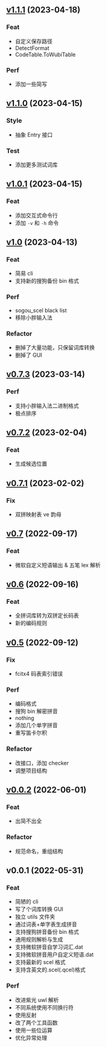 <a name="v1.1.1"></a>

## [v1.1.1](https://github.com/flowerime/rose/compare/v1.1.0...v1.1.1) (2023-04-18)

### Feat

- 自定义保存路径
- DetectFormat
- CodeTable.ToWubiTable

### Perf

- 添加一些简写

<a name="v1.1.0"></a>

## [v1.1.0](https://github.com/flowerime/rose/compare/v1.0.1...v1.1.0) (2023-04-15)

### Style

- 抽象 Entry 接口

### Test

- 添加更多测试词库

<a name="v1.0.1"></a>

## [v1.0.1](https://github.com/flowerime/rose/compare/v1.0...v1.0.1) (2023-04-15)

### Feat

- 添加交互式命令行
- 添加 `-v` 和 `-h` 命令

<a name="v1.0"></a>

## [v1.0](https://github.com/flowerime/rose/compare/v0.7.3...v1.0) (2023-04-13)

### Feat

- 简易 cli
- 支持新的搜狗备份 bin 格式

### Perf

- sogou_scel black list
- 移除小胖输入法

### Refactor

- 删掉了大量功能，只保留词库转换
- 删掉了 GUI

<a name="v0.7.3"></a>

## [v0.7.3](https://github.com/flowerime/rose/compare/v0.7.2...v0.7.3) (2023-03-14)

### Perf

- 支持小胖输入法二进制格式
- 极点排序

<a name="v0.7.2"></a>

## [v0.7.2](https://github.com/flowerime/rose/compare/v0.7.1...v0.7.2) (2023-02-04)

### Feat

- 生成候选位置

<a name="v0.7.1"></a>

## [v0.7.1](https://github.com/flowerime/rose/compare/v0.7...v0.7.1) (2023-02-02)

### Fix

- 双拼映射表 ve 韵母

<a name="v0.7"></a>

## [v0.7](https://github.com/flowerime/rose/compare/v0.6...v0.7) (2022-09-17)

### Feat

- 微软自定义短语输出 & 五笔 lex 解析

<a name="v0.6"></a>

## [v0.6](https://github.com/flowerime/rose/compare/v0.5...v0.6) (2022-09-16)

### Feat

- 全拼词库转为双拼定长码表
- 新的编码规则

<a name="v0.5"></a>

## [v0.5](https://github.com/flowerime/rose/compare/v0.0.2...v0.5) (2022-09-12)

### Fix

- fcitx4 码表索引错误

### Perf

- 编码格式
- 搜狗 bin 解密拼音
- nothing
- 添加几个单字拼音
- 重写笛卡尔积

### Refactor

- 改接口，添加 checker
- 调整项目结构

<a name="v0.0.2"></a>

## [v0.0.2](https://github.com/flowerime/rose/compare/v0.0.1...v0.0.2) (2022-06-01)

### Feat

- 出简不出全

### Refactor

- 规范命名，重组结构

<a name="v0.0.1"></a>

## v0.0.1 (2022-05-31)

### Feat

- 简陋的 cli
- 写了个词库转换 GUI
- 独立 utils 文件夹
- 通过词表+单字表生成拼音
- 支持搜狗拼音备份 bin 格式
- 通用规则解析与生成
- 支持微软拼音自学习词汇.dat
- 支持微软拼音用户自定义短语.dat
- 支持最新的 scel 格式
- 支持含英文的.scel(.qcel)格式

### Perf

- 改进紫光 uwl 解析
- 不同系统使用不同换行符
- 使用反射
- 改了两个工具函数
- 使用一些位运算
- 优化异常处理

